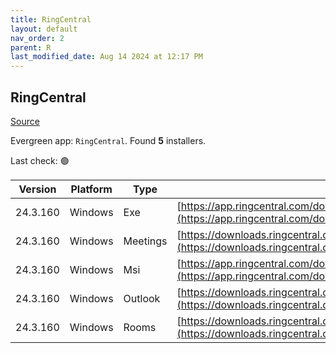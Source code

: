 ```yaml
---
title: RingCentral
layout: default
nav_order: 2
parent: R
last_modified_date: Aug 14 2024 at 12:17 PM
---
```


## RingCentral

[Source](https://www.ringcentral.com)

Evergreen app: `RingCentral`. Found **5** installers.

Last check: 🟢

| Version  | Platform | Type     | URI                                                                                                                                                                                                  |
| -------- | -------- | -------- | ---------------------------------------------------------------------------------------------------------------------------------------------------------------------------------------------------- |
| 24.3.160 | Windows  | Exe      | [https://app.ringcentral.com/download/RingCentral.exe](https://app.ringcentral.com/download/RingCentral.exe)                                                                                         |
| 24.3.160 | Windows  | Meetings | [https://downloads.ringcentral.com/RCM/RC/meetings/win/RCMeetingsClientSetup.msi](https://downloads.ringcentral.com/RCM/RC/meetings/win/RCMeetingsClientSetup.msi)                                   |
| 24.3.160 | Windows  | Msi      | [https://app.ringcentral.com/download/RingCentral-x64.msi](https://app.ringcentral.com/download/RingCentral-x64.msi)                                                                                 |
| 24.3.160 | Windows  | Outlook  | [https://downloads.ringcentral.com/RCM/RC/meetings/OutlookPlugin/RCMeetingsOutlookPluginSetup.msi](https://downloads.ringcentral.com/RCM/RC/meetings/OutlookPlugin/RCMeetingsOutlookPluginSetup.msi) |
| 24.3.160 | Windows  | Rooms    | [https://downloads.ringcentral.com/RCM/RC/rooms/win/RingCentralRoomsSetup.msi](https://downloads.ringcentral.com/RCM/RC/rooms/win/RingCentralRoomsSetup.msi)                                         |
